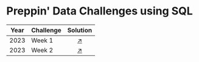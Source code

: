 # Preppin' Data Challenges using SQL

| Year | Challenge |Solution |
|----------|----------|:----------:|
|2023| Week 1|[↗️](https://github.com/spurz8/Preppin-Data-Challenges/blob/main/2023/Week%201.sql)|
|2023| Week 2|[↗️](https://github.com/spurz8/Preppin-Data-Challenges/blob/main/2023/Week%202.sql)|

